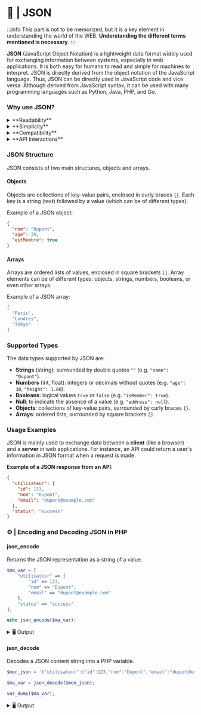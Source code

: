 # 📜 | JSON

:::info
This part is not to be memorized, but it is a key element in understanding the world of the WEB. **Understanding the different terms mentioned is necessary**.
:::

**JSON** (JavaScript Object Notation) is a lightweight data format widely used for exchanging information between systems, especially in web applications. It is both easy for humans to read and simple for machines to interpret. JSON is directly derived from the object notation of the JavaScript language. Thus, JSON can be directly used in JavaScript code and vice versa. Although derived from JavaScript syntax, it can be used with many programming languages such as Python, Java, PHP, and Go.

### Why use JSON?

<details>
  <summary>**Readability**</summary>

JSON is encoded in UTF-8 (i.e., not in bytes like 0xf6 0x3a). Its clear syntax makes it easy to read for humans.
</details>

<details>
  <summary>**Simplicity**</summary>

Less verbose than XML, it is lighter in terms of size.

:::tip XML for the curious
```xml
<?xml version="1.0" encoding="UTF-8"?>

<shiporder orderid="889923" xmlns:xsi="http://www.w3.org/2001/XMLSchema-instance" xsi:noNamespaceSchemaLocation="shiporder.xsd">
  <orderperson>John Smith</orderperson>
  <shipto>
    <name>Ola Nordmann</name>
    <address>Langgt 23</address>
    <city>4000 Stavanger</city>
    <country>Norway</country>
  </shipto>
  <item>
    <title>Empire Burlesque</title>
    <note>Special Edition</note>
    <quantity>1</quantity>
    <price>10.90</price>
  </item>
  <item>
    <title>Hide your heart</title>
    <quantity>1</quantity>
    <price>9.90</price>
  </item>
</shiporder>
```
:::
</details>

<details>
  <summary>**Compatibility**</summary>

JSON is natively supported by most modern programming languages, making it easier to adopt in various contexts.
</details>

<details>
  <summary>**API Interactions**</summary>

JSON has become the standard for data exchange in modern web APIs.
</details>

### JSON Structure

JSON consists of two main structures, objects and arrays.

#### Objects

Objects are collections of key-value pairs, enclosed in curly braces `{}`. Each key is a string (text) followed by a value (which can be of different types).

Example of a JSON object:
```json
{
  "nom": "Dupont",
  "age": 30,
  "estMembre": true
}
```

#### Arrays

Arrays are ordered lists of values, enclosed in square brackets `[]`. Array elements can be of different types: objects, strings, numbers, booleans, or even other arrays.

Example of a JSON array:
```json
[
  "Paris",
  "Londres",
  "Tokyo"
]
```

### Supported Types

The data types supported by JSON are:

- **Strings** (string): surrounded by double quotes `""` (e.g. `"name": "Dupont"`).
- **Numbers** (int, float): integers or decimals without quotes (e.g. `"age": 30`, `"height": 1.80`).
- **Booleans**: logical values `true` or `false` (e.g. `"isMember": true`).
- **Null**: to indicate the absence of a value (e.g. `"address": null`).
- **Objects**: collections of key-value pairs, surrounded by curly braces `{}`.
- **Arrays**: ordered lists, surrounded by square brackets `[]`.

### Usage Examples

JSON is mainly used to exchange data between a **client** (like a browser) and a **server** in web applications. For instance, an API could return a user's information in JSON format when a request is made.

**Example of a JSON response from an API**:
```json
{
  "utilisateur": {
    "id": 123,
    "nom": "Dupont",
    "email": "dupont@example.com"
  },
  "status": "success"
}
```

### ⚙️ | Encoding and Decoding JSON in PHP

#### json_encode

Returns the JSON representation as a string of a value.

```php
$ma_var = [
    "utilisateur" => [
        "id" => 123,
        "nom" => "Dupont",
        "email" => "dupont@example.com"
    ],
    "status" => "success"
];

echo json_encode($ma_var);
```

<details>
    <summary>🖥️ Output</summary>
```json
{"user":{"id":123,"name":"Dupont","email":"dupont@example.com"},"status":"success"}
```
</details>

#### json_decode

Decodes a JSON content string into a PHP variable.

```php
$mon_json = '{"utilisateur":{"id":123,"nom":"Dupont","email":"dupont@example.com"},"status":"success"}';

$ma_var = json_decode($mon_json);

var_dump($ma_var);
```

<details>
    <summary>🖥️ Output</summary>
```
object(stdClass)#2 (2) {
  ["utilisateur"]=>
  object(stdClass)#1 (3) {
    ["id"]=>
    int(123)
    ["nom"]=>
    string(6) "Dupont"
    ["email"]=>
    string(18) "dupont@example.com"
  }
  ["status"]=>
  string(7) "success"
}
```
</details>
